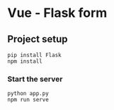 # Vue - Flask form

## Project setup
```
pip install Flask
npm install
```

### Start the server
```
python app.py
npm run serve
```
